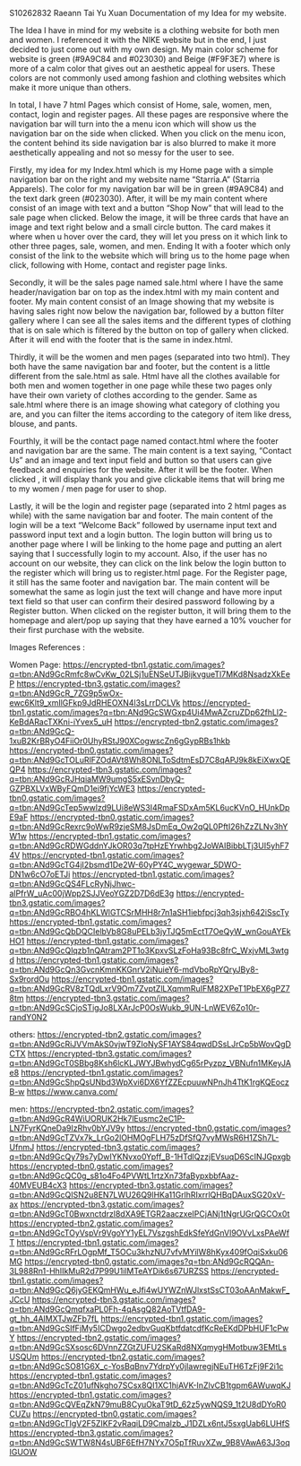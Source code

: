 S10262832 Raeann Tai Yu Xuan 
Documentation of my Idea for my website. 

The Idea I have in mind for my website is a clothing website for both men and women. I referenced it with the NIKE website but in the end, I just decided to just come out with my own design. My main color scheme for website is green (#9A9C84 and #023030) and Beige (#F9F3E7) where is more of a calm color that gives out an aesthetic appeal for users. These colors are not commonly used among fashion and clothing websites which make it more unique than others.

In total, I have 7 html Pages which consist of Home, sale, women, men, contact, login and register pages. All these pages are responsive where the navigation bar will turn into the a menu icon which will show us the navigation bar on the side when clicked. When you click on the menu icon, the content behind its side navigation bar is also blurred to make it more aesthetically appealing and not so messy for the user to see.

Firstly, my idea for my Index.html which is my Home page with a simple navigation bar on the right and my website name “Starria.A” (Starria Apparels). The color for my navigation bar will be in green (#9A9C84) and the text dark green (#023030). After, it will be my main content where consist of an image with text and a button “Shop Now” that will lead to the sale page when clicked. Below the image, it will be three cards that have an image and text right below and a small circle button. The card makes it where when u hover over the card, they will let you press on it which link to other three pages, sale, women, and men. Ending It with a footer which only consist of the link to the website which will bring us to the home page when click, following with Home, contact and register page links. 

Secondly, it will be the sales page named sale.html where I have the same header/navigation bar on top as the index.html with my main content and footer. My main content consist of an Image showing that my website is having sales right now below the navigation bar, followed by a button filter gallery where I can see all the sales items and the different types of clothing that is on sale which is filtered by the button on top of gallery when clicked. After it will end with the footer that is the same in index.html.

Thirdly, it will be the women and men pages (separated into two html). They both have the same navigation bar and footer, but the content is a little different from the sale.html as sale. Html have all the clothes available for both men and women together in one page while these two pages only have their own variety of clothes according to the gender. Same as sale.html where there is an image showing what category of clothing you are, and you can filter the items according to the category of item like dress, blouse, and pants. 

Fourthly, it will be the contact page named contact.html where the footer and navigation bar are the same. The main content is a text saying, “Contact Us” and an image and text input field and button so that users can give feedback and enquiries for the website. After it will be the footer. When clicked , it will display thank you and give clickable items that will bring me to my women / men page for user to shop.

Lastly, it will be the login and register page (separated into 2 html pages as while) with the same navigation bar and footer. The main content of the login will be a text “Welcome Back” followed by username input text and password input text and a login button. The login button will bring us to another page where I will be linking to the home page and putting an alert saying that I successfully login to my account. Also, if the user has no account on our website, they can click on the link below the login button to the register which will bring us to register.html page. For the Register page, it still has the same footer and navigation bar. The main content will be somewhat the same as login just the text will change and have more input text field so that user can confirm their desired password following by a Register button. When clicked on the register button, it will bring them to the homepage and alert/pop up saying that they have earned a 10% voucher for their first purchase with the website.

Images References : 

Women Page: 
https://encrypted-tbn1.gstatic.com/images?q=tbn:ANd9GcRmfc8wCvKw_02LSj1uENSeUTJBijkvgueTl7MKd8NsadzXkEeP
https://encrypted-tbn3.gstatic.com/images?q=tbn:ANd9GcR_7ZG9p5wOx-ewc6Klt9_xmIlGFkp9JdRHEOXN4l3sLrrDCLVk
https://encrypted-tbn1.gstatic.com/images?q=tbn:ANd9GcSWGxp4Ui4MwAZcruZDp62fhLl2-KeBdARacTXKni-iYvex5_uH
https://encrypted-tbn2.gstatic.com/images?q=tbn:ANd9GcQ-1xuB2KrBRyO4FiiOr0UhyRStJ90XCogwscZn6gGypRBs1hkb
https://encrypted-tbn0.gstatic.com/images?q=tbn:ANd9GcTOLuRlFZOdAVt8Wh8ONLToSdtmEsD7C8qAPJ9k8kEiXwxQEQP4
https://encrypted-tbn3.gstatic.com/images?q=tbn:ANd9GcRJHqiaMW9umgS5xESvnDbyQ-GZPBXLVxWByFQmD1ei9fjYcWE3
https://encrypted-tbn0.gstatic.com/images?q=tbn:ANd9GcTep5wwlzd9LUi8eWS3I4RmaFSDxAm5KL6ucKVnO_HUnkDpE9aF
https://encrypted-tbn0.gstatic.com/images?q=tbn:ANd9GcRexrc9oWwR9zjeSM8JsDmEq_Ow2qQL0PftI26hZzZLNv3hYW1w
https://encrypted-tbn1.gstatic.com/images?q=tbn:ANd9GcRDWGddnYJkOR03q7tpHzEYrwhbg2JoWAIBibbLTj3UI5yhF74V
https://encrypted-tbn1.gstatic.com/images?q=tbn:ANd9GcTG4jI2bsmd1De2W-60yPY4C_wygewar_5DWO-DN1w6cO7oETJi
https://encrypted-tbn1.gstatic.com/images?q=tbn:ANd9GcQS4FLcRyNjJhwc-alPfrW_uAc00jWpp2SJJVeoYGZ2D7D6dE3g
https://encrypted-tbn3.gstatic.com/images?q=tbn:ANd9GcRBO4hKLWlGTCSrMHH8r7n1aSH1iebfpcj3qh3sjxh642iSscTy
https://encrypted-tbn1.gstatic.com/images?q=tbn:ANd9GcQbDQCIelbVb8G8uPELb3jyTJQ5mEctT7OeQyW_wnGouAYEkHO1
https://encrypted-tbn1.gstatic.com/images?q=tbn:ANd9GcQlqzb1nQAtram2PT1o3KpxvSLzFoHa93Bc8frC_WxjvML3wtgd
https://encrypted-tbn1.gstatic.com/images?q=tbn:ANd9GcQn3GvcnKmnKKGnrV2iNuieY6-mdVboRpYQryJBy8-Sx9rordOu
https://encrypted-tbn1.gstatic.com/images?q=tbn:ANd9GcRV8zTQdLxrV9Om7ZvptZlLXqmmRuIFM82XPeT1PbEX6gPZ78tm
https://encrypted-tbn3.gstatic.com/images?q=tbn:ANd9GcSCjoSTigJo8LXArJcP0OsWukb_9UN-LnWEV6Zo10r-randY0N2

others:
https://encrypted-tbn2.gstatic.com/images?q=tbn:ANd9GcRiJVVmAkS0vjwT9ZIoNySF1AYS84qwdDSsLJrCp5bWovQgDCTX
https://encrypted-tbn3.gstatic.com/images?q=tbn:ANd9GcT0SBbg8Ksh6lcKLJWYJBwhydCg65rPyzpz_VBNufn1MKeyJAe8
https://encrypted-tbn1.gstatic.com/images?q=tbn:ANd9GcShpQsUNbd3WpXvi6DX6YfZZEcpuuwNPnJh4TtK1rgKQEoczB-w
https://www.canva.com/


men:
https://encrypted-tbn2.gstatic.com/images?q=tbn:ANd9GcR4WiUORUK2Hk7lEusmc2eC1P-LN7FyrKQneDa9IzRhv0bYJV9y
https://encrypted-tbn0.gstatic.com/images?q=tbn:ANd9GcTZVx7k_LrGo2lOHMOgFLH75zDfSfQ7vyMWsR6H1ZSh7L-UfnmJ
https://encrypted-tbn3.gstatic.com/images?q=tbn:ANd9GcQy79s7yDwIYKNvxo0Ypff_B-1HTdlQzzjEVsuqD6ScINJGpxgb
https://encrypted-tbn0.gstatic.com/images?q=tbn:ANd9GcQC0g_s81o4Fo4PVWtL1rtzXn73faBypxbbfAaz-40MVEUB4cX3
https://encrypted-tbn3.gstatic.com/images?q=tbn:ANd9GcQISN2u8EN7LWU26Q9lHKa11GrlhRIxrrlQHBqDAuxSG20xV-ax
https://encrypted-tbn3.gstatic.com/images?q=tbn:ANd9GcT0Bwxnctdrzl8dXA9ETGR2aaczxeIPCjANj1tNgrUGrQGCOx0t
https://encrypted-tbn2.gstatic.com/images?q=tbn:ANd9GcTOyVspVr9VgoYY1yEL7VszgshEdkSfeYdGnVl9OVvLxsPAeWfT
https://encrypted-tbn1.gstatic.com/images?q=tbn:ANd9GcRFrLOgpMf_T5OCu3khzNU7vfvMYilW8hKyx409fOqiSxku06MG
https://encrypted-tbn0.gstatic.com/images?q=tbn:ANd9GcRQQAn-3L988Rn1-HhIIkMuR2d7P99U1ilMTeAYDik6s67URZSS
https://encrypted-tbn1.gstatic.com/images?q=tbn:ANd9GcQ6jyGEKQmHWu_eJfi4wUYWZnWJlxstSsCT03oAAnMakwF_JCcU
https://encrypted-tbn3.gstatic.com/images?q=tbn:ANd9GcQmqfxaPL0Fh-4qAsgQ82AoTVtfDA9-gt_hh_4AlMXTJwZFb7fL
https://encrypted-tbn1.gstatic.com/images?q=tbn:ANd9GcSIfFjMy5ICDwgo2edbvGuqKbtfdatcdfKcReEKdDPbHUF1cPwY
https://encrypted-tbn2.gstatic.com/images?q=tbn:ANd9GcSXsosc6DVnnZZGtZUFU2SKaRd8NXqmygHMotbuw3EMtLsUSQUm
https://encrypted-tbn2.gstatic.com/images?q=tbn:ANd9GcSO81G6X_c-YosBqBnv7YdrpYy0jIawregjNEuTH6TzFj9F2i1c
https://encrypted-tbn1.gstatic.com/images?q=tbn:ANd9GcTcZ01ufNkgho7SCsx8QI1XC1hjAVK-InZlvCB1tgpm6AWuwqKJ
https://encrypted-tbn1.gstatic.com/images?q=tbn:ANd9GcQVEqZkN79muB8CyuOkaT9tD_62z5ywNQS9_1t2U8dDYoR0CUZu
https://encrypted-tbn0.gstatic.com/images?q=tbn:ANd9GcTIgV2F5ZIKF2vRaqiLD9Cmalzb_J1DZLx6ntJ5sxgUab6LUHfS
https://encrypted-tbn3.gstatic.com/images?q=tbn:ANd9GcSWTW8N4sUBF6EfH7NYx7O5pTfRuvXZw_9B8VAwA63J3oqIGUOW